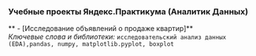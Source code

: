 ### Учебные проекты Яндекс.Практикума (Аналитик Данных)
  ** - [Исследование объявлений о продаже квартир]**    
   *Ключевые слова и библиотеки:* `исследовательский анализ данных (EDA),pandas, numpy, matplotlib.pyplot, boxplot` 
